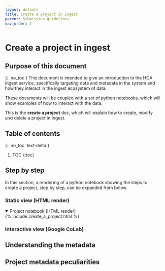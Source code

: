 ```yaml
---
layout: default
title: Create a project in Ingest
parent: Submission guidelines
nav_order: 2
---
```

# Create a project in ingest 

## Purpose of this document
{: .no_toc }
This document is intended to give an introduction to the HCA ingest service, specifically targeting data and metadata in
the system and how they interact in the ingest ecosystem of data.

These documents will be coupled with a set of python notebooks, which will show examples of how to interact with the data.

This is the **create a project** doc, which will explain how to create, modify and delete a project in ingest.

## Table of contents
{: .no_toc .text-delta }

1. TOC
{:toc}

## Step by step

In this section, a rendering of a python notebook showing the steps to create a project, step by step, can be expanded
from below. 

### Static view (HTML render)

<details open markdown="block">
<summary>
Project notebook (HTML render)
</summary>
{% include create_a_project.html %}
</details>

### Interactive view (Google CoLab)

## Understanding the metadata

## Project metadata peculiarities


